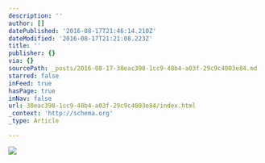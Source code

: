 ```yaml
---
description: ''
author: []
datePublished: '2016-08-17T21:46:14.210Z'
dateModified: '2016-08-17T21:21:08.223Z'
title: ''
publisher: {}
via: {}
sourcePath: _posts/2016-08-17-38eac398-1cc9-48b4-a03f-29c9c4003e84.md
starred: false
inFeed: true
hasPage: true
inNav: false
url: 38eac398-1cc9-48b4-a03f-29c9c4003e84/index.html
_context: 'http://schema.org'
_type: Article

---
```

![](https://the-grid-user-content.s3-us-west-2.amazonaws.com/f38a60d2-6012-41cb-b1d4-195464ba91e3.jpg)